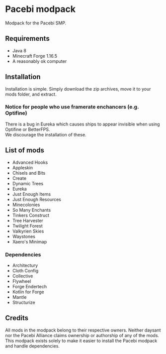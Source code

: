 # Pacebi modpack
Modpack for the Pacebi SMP.

## Requirements
- Java 8
- Minecraft Forge 1.16.5
- A reasonably ok computer

## Installation
Installation is simple. Simply download the zip archives, move it to your mods folder, and extract.

### Notice for people who use framerate enchancers (e.g. Optifine)
There is a bug in Eureka which causes ships to appear invisible when using Optifine or BetterFPS.<br>
We discourage the installation of these.

## List of mods
- Advanced Hooks
- Appleskin
- Chisels and Bits
- Create
- Dynamic Trees
- Eureka
- Just Enough Items
- Just Enough Resources
- Minecolonies
- So Many Enchants
- Tinkers Construct
- Tree Harvester
- Twilight Forest
- Valkyrien Skies
- Waystones
- Xaero's Minimap

### Dependencies
- Architectury
- Cloth Config
- Collective
- Flywheel
- Forge Endertech
- Kotlin for Forge
- Mantle
- Structurize

## Credits
All mods in the modpack belong to their respective owners. Neither daysant nor the Pacebi Alliance claims ownership or authorship of any of the mods.<br>
This modpack exists solely to make it easier to install the Pacebi modpack and handle dependencies.
